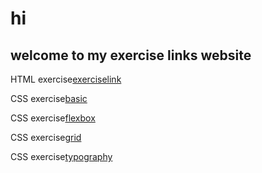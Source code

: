 # hi
## welcome to my exercise links website



HTML exercise[exerciselink](https://simarjot0032.github.io/page/indez.html)

CSS exercise[basic](https://simarjot0032.github.io/training.github.io/exercise/index.html)

CSS exercise[flexbox](https://simarjot0032.github.io/training.github.io/exercise/exercise2.html)

CSS exercise[grid](https://simarjot0032.github.io/training.github.io/exercise/gallery/grallery.html)

CSS exercise[typography](https://simarjot0032.github.io/training.github.io/exercise/gallery/typograph.html)